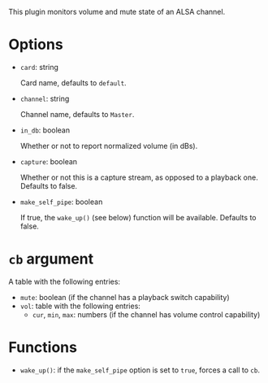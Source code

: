 This plugin monitors volume and mute state of an ALSA channel.

Options
===
* `card`: string

  Card name, defaults to `default`.

* `channel`: string

  Channel name, defaults to `Master`.

* `in_db`: boolean

  Whether or not to report normalized volume (in dBs).

* `capture`: boolean

  Whether or not this is a capture stream, as opposed to a playback one.
  Defaults to false.

* `make_self_pipe`: boolean

  If true, the `wake_up()` (see below) function will be available.
  Defaults to false.

`cb` argument
===
A table with the following entries:
* `mute`: boolean (if the channel has a playback switch capability)
* `vol`: table with the following entries:
  * `cur`, `min`, `max`: numbers (if the channel has volume control capability)

Functions
===

* `wake_up()`: if the `make_self_pipe` option is set to `true`, forces a call to
`cb`.
